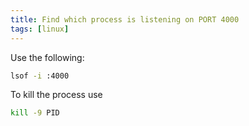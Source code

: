 ```yaml
---
title: Find which process is listening on PORT 4000
tags: [linux]
---
```


Use the following:

```sh
lsof -i :4000
```

To kill the process use

```sh
kill -9 PID
```
